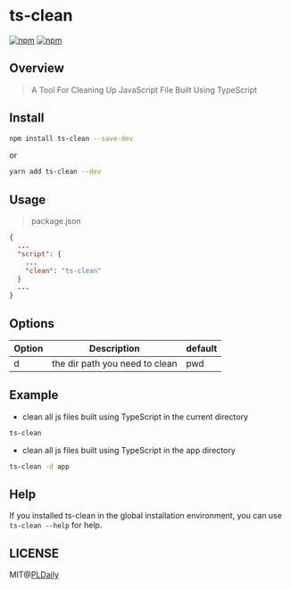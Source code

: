 # ts-clean

[![npm](https://img.shields.io/npm/v/ts-clean.svg)](https://www.npmjs.com/package/ts-clean)
[![npm](https://img.shields.io/npm/l/ts-clean.svg)](https://www.npmjs.com/package/ts-clean)

## Overview

> A Tool For Cleaning Up JavaScript File Built Using TypeScript

## Install

```sh
npm install ts-clean --save-dev
```

or

```sh
yarn add ts-clean --dev
```

## Usage

> package.json

```json
{
  ...
  "script": {
    ...
    "clean": "ts-clean"
  }
  ...
}
```

## Options

| Option  | Description                                                 | default     |
| ------- | ----------------------------------------------------------- | ----------- |
| d       | the dir path you need to clean                              |     pwd     |

## Example

- clean all js files built using TypeScript in the current directory

```sh
ts-clean
```

- clean all js files built using TypeScript in the app directory

```sh
ts-clean -d app
```

## Help

If you installed ts-clean in the global installation environment, you can use `ts-clean --help` for help.

## LICENSE

MIT@[PLDaily](https://github.com/PLDaily)
